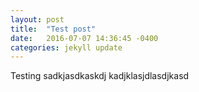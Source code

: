 ```yaml
---
layout: post
title:  "Test post"
date:   2016-07-07 14:36:45 -0400
categories: jekyll update
---
```


Testing sadkjasdkaskdj kadjklasjdlasdjkasd
